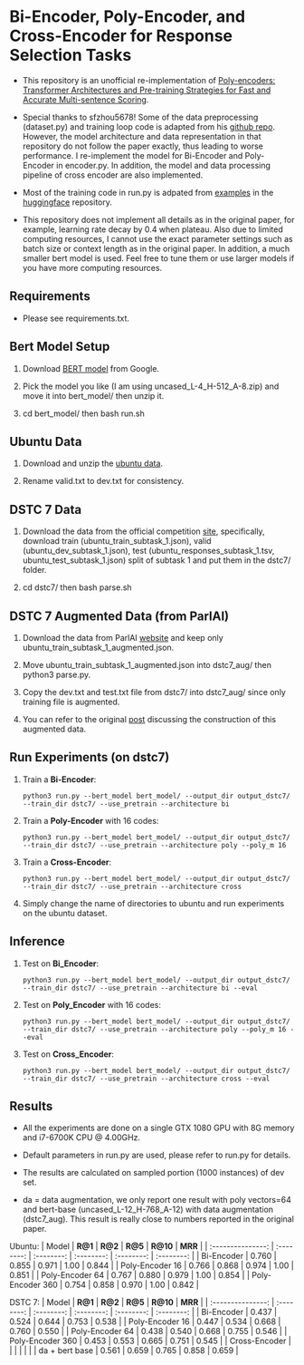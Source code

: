 # Bi-Encoder, Poly-Encoder, and Cross-Encoder for Response Selection Tasks

- This repository is an unofficial re-implementation of [Poly-encoders: Transformer Architectures and Pre-training Strategies for Fast and Accurate Multi-sentence Scoring](https://arxiv.org/abs/1905.01969v2).

- Special thanks to sfzhou5678! Some of the data preprocessing (dataset.py) and training loop code is adapted from his [github repo](https://github.com/sfzhou5678/PolyEncoder). However, the model architecture and data representation in that repository do not follow the paper exactly, thus leading to worse performance. I re-implement the model for Bi-Encoder and Poly-Encoder in encoder.py. In addition, the model and data processing pipeline of cross encoder are also implemented.

- Most of the training code in run.py is adpated from [examples](https://github.com/huggingface/transformers/blob/5bfcd0485ece086ebcbed2d008813037968a9e58/examples/run_glue.py?fbclid=IwAR3BlKIJYak659a6X12gsYOMs1JJPtnsdFUmn93CovwTJ5VXQZX1TK78yGo#L102) in the [huggingface](https://github.com/huggingface/transformers) repository.

- This repository does not implement all details as in the original paper, for example, learning rate decay by 0.4 when plateau. Also due to limited computing resources, I cannot use the exact parameter settings such as batch size or context length as in the original paper. In addition, a much smaller bert model is used. Feel free to tune them or use larger models if you have more computing resources.

## Requirements

- Please see requirements.txt.

## Bert Model Setup

1. Download [BERT model](https://storage.googleapis.com/bert_models/2020_02_20/all_bert_models.zip) from Google.

2. Pick the model you like (I am using uncased_L-4_H-512_A-8.zip) and move it into bert_model/ then unzip it.

3. cd bert_model/ then bash run.sh

## Ubuntu Data

1. Download and unzip the [ubuntu data](https://www.dropbox.com/s/2fdn26rj6h9bpvl/ubuntudata.zip?dl=0).

2. Rename valid.txt to dev.txt for consistency.

## DSTC 7 Data

1. Download the data from the official competition [site](https://ibm.github.io/dstc-noesis/public/datasets.html), specifically, download train (ubuntu_train_subtask_1.json), valid (ubuntu_dev_subtask_1.json), test (ubuntu_responses_subtask_1.tsv, ubuntu_test_subtask_1.json) split of subtask 1 and put them in the dstc7/ folder.

2. cd dstc7/ then bash parse.sh

## DSTC 7 Augmented Data (from ParlAI)

1. Download the data from ParlAI [website](http://parl.ai/downloads/dstc7/dstc7_v2.tgz) and keep only ubuntu_train_subtask_1_augmented.json.

2. Move ubuntu_train_subtask_1_augmented.json into dstc7_aug/ then python3 parse.py.

3. Copy the dev.txt and test.txt file from dstc7/ into dstc7_aug/ since only training file is augmented.

4. You can refer to the original [post](https://github.com/facebookresearch/ParlAI/issues/2306#issuecomment-571284065) discussing the construction of this augmented data.

## Run Experiments (on dstc7)

1. Train a **Bi-Encoder**:

   ```shell
   python3 run.py --bert_model bert_model/ --output_dir output_dstc7/ --train_dir dstc7/ --use_pretrain --architecture bi
   ```

2. Train a **Poly-Encoder** with 16 codes:

   ```shell
   python3 run.py --bert_model bert_model/ --output_dir output_dstc7/ --train_dir dstc7/ --use_pretrain --architecture poly --poly_m 16
   ```

3. Train a **Cross-Encoder**:

   ```shell
   python3 run.py --bert_model bert_model/ --output_dir output_dstc7/ --train_dir dstc7/ --use_pretrain --architecture cross
   ```

4. Simply change the name of directories to ubuntu and run experiments on the ubuntu dataset.

## Inference

1. Test on **Bi_Encoder**:

   ```shell
   python3 run.py --bert_model bert_model/ --output_dir output_dstc7/ --train_dir dstc7/ --use_pretrain --architecture bi --eval
   ```

2. Test on **Poly_Encoder** with 16 codes:

   ```shell
   python3 run.py --bert_model bert_model/ --output_dir output_dstc7/ --train_dir dstc7/ --use_pretrain --architecture poly --poly_m 16 --eval
   ```

3. Test on **Cross_Encoder**:

   ```shell
   python3 run.py --bert_model bert_model/ --output_dir output_dstc7/ --train_dir dstc7/ --use_pretrain --architecture cross --eval
   ```

## Results

- All the experiments are done on a single GTX 1080 GPU with 8G memory and i7-6700K CPU @ 4.00GHz.

- Default parameters in run.py are used, please refer to run.py for details.

- The results are calculated on sampled portion (1000 instances) of dev set.

- da = data augmentation, we only report one result with poly vectors=64 and bert-base (uncased_L-12_H-768_A-12) with data augmentation (dstc7_aug). This result is really close to numbers reported in the original paper.

Ubuntu:
|       Model       |   **R@1**  |   **R@2**  |  **R@5**   |  **R@10**  |  **MRR**   |
| :---------------: | :--------: | :--------: | :--------: | :--------: | :--------: |
|    Bi-Encoder     |   0.760    |   0.855    |   0.971    |   1.00     |   0.844    |
| Poly-Encoder  16  |   0.766    |   0.868    |   0.974    |   1.00     |   0.851    |
| Poly-Encoder  64  |   0.767    |   0.880    |   0.979    |   1.00     |   0.854    |
| Poly-Encoder  360 |   0.754    |   0.858    |   0.970    |   1.00     |   0.842    |

DSTC 7:
|       Model       |   **R@1**  |   **R@2**  |  **R@5**   |  **R@10**  |  **MRR**   |
| :---------------: | :--------: | :--------: | :--------: | :--------: | :--------: |
|    Bi-Encoder     |   0.437    |   0.524    |   0.644    |   0.753    |   0.538    |
| Poly-Encoder  16  |   0.447    |   0.534    |   0.668    |   0.760    |   0.550    |
| Poly-Encoder  64  |   0.438    |   0.540    |   0.668    |   0.755    |   0.546    |
| Poly-Encoder  360 |   0.453    |   0.553    |   0.665    |   0.751    |   0.545    |
| Cross-Encoder     |            |            |            |            |            |
| da + bert base    |   0.561    |   0.659    |   0.765    |   0.858    |   0.659    |
